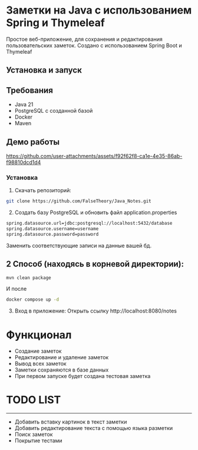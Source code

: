 Заметки на Java с использованием Spring и Thymeleaf
=====================
Простое веб-приложение, для сохранения и редактирования пользовательских заметок.
  Создано с использованием Spring Boot и Thymeleaf

Установка и запуск
----------------------

## Требования
- Java 21
- PostgreSQL с созданной базой
- Docker
- Maven
## Демо работы
https://github.com/user-attachments/assets/f92f62f8-ca1e-4e35-86ab-f98810dcd1d4

### Установка
1. Скачать репозиторий:

```bash
git clone https://github.com/FalseTheory/Java_Notes.git
```
2. Создать базу PostgreSQL и обновить файл application.properties
```bash
spring.datasource.url=jdbc:postgresql://localhost:5432/database
spring.datasource.username=username
spring.datasource.password=password
```
Заменить соответствующие записи на данные вашей бд.

## 2 Способ (находясь в корневой директории):
```bash
mvn clean package
```
И после
```bash
docker compose up -d
```
3. Вход в приложение:
Открыть ссылку http://localhost:8080/notes

# Функционал

- Создание заметок
- Редактирование и удаление заметок
- Вывод всех заметок
- Заметки сохраняются в базе данных
- При первом запуске будет создана тестовая заметка

# TODO LIST
-----------
- Добавить вставку картинок в текст заметки
- Добавить редактирование текста с помощью языка разметки 
- Поиск заметок
- Покрытие тестами
